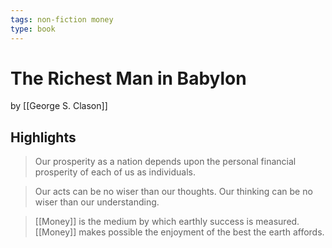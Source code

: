 ```yaml
---
tags: non-fiction money
type: book
---
```


# The Richest Man in Babylon
by [[George S. Clason]]

## Highlights
> Our prosperity as a nation depends upon the personal financial prosperity of each of us as individuals.

> Our acts can be no wiser than our thoughts. Our thinking can be no wiser than our understanding.

> [[Money]] is the medium by which earthly success is measured. [[Money]] makes possible the enjoyment of the best the earth affords.
